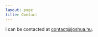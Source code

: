 ```yaml
---
layout: page
title: Contact
---
```


I can be contacted at [contact@joshua.hu](mailto:contact@joshua.hu).

